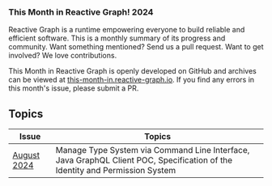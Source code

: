 <section class="rg-emphasis-box">
    <h3 class="">This Month in Reactive Graph! <span class="tag rg-component">2024</span></h3>
    <p class="intro">Reactive Graph is a runtime empowering everyone to build reliable and efficient software. This is a monthly summary of its progress and community. Want something mentioned? Send us a pull request. Want to get involved? We love contributions.</p>
    <p>This Month in Reactive Graph is openly developed on GitHub and archives can be viewed at <a href="https://this-month-in.reactive-graph.io/">this-month-in.reactive-graph.io</a>. If you find any errors in this month's issue, please submit a PR.</p>
</section>




## Topics

| Issue                                                          | Topics                                                                                                                        |
|----------------------------------------------------------------|-------------------------------------------------------------------------------------------------------------------------------|
| [August 2024](./2024-08-31-this-month-in-reactive-graph.md)    | Manage Type System via Command Line Interface, Java GraphQL Client POC, Specification of the Identity and Permission System   |
